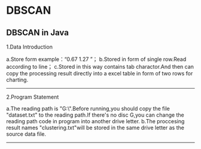 # DBSCAN
DBSCAN in Java
------------------------------------------------------------------------------------------------------------------------------------------
1.Data Introduction

a.Store form example：“0.67 	1.27 ”；
b.Stored in form of single row.Read according to line；
c.Stored in this way contains tab charactor.And then can copy the processing result directly into a excel table in form of two rows for     charting. 

------------------------------------------------------------------------------------------------------------------------------------------
2.Program Statement

a.The reading path is "G:\\".Before running,you should copy the file "dataset.txt" to the reading path.If there's no disc G,you can change  the reading path code in program into another drive letter.
b.The proccesing result names "clustering.txt"will be stored in the same drive letter as the source data file. 
  
------------------------------------------------------------------------------------------------------------------------------------------
